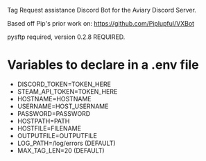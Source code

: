 Tag Request assistance Discord Bot for the Aviary Discord Server.

Based off Pip's prior work on:
https://github.com/Piplupful/VXBot

pysftp required, version 0.2.8 REQUIRED.

Variables to declare in a .env file
===================================
- DISCORD_TOKEN=TOKEN_HERE
- STEAM_API_TOKEN=TOKEN_HERE
- HOSTNAME=HOSTNAME
- USERNAME=HOST_USERNAME
- PASSWORD=PASSWORD
- HOSTPATH=PATH
- HOSTFILE=FILENAME
- OUTPUTFILE=OUTPUTFILE
- LOG_PATH=/log/errors (DEFAULT)
- MAX_TAG_LEN=20 (DEFAULT)
